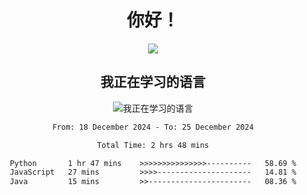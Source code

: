 <div align="center">
<h1>你好！</h1>
  
<a href="https://github.com/ikun0014">
    <img align="center" src="https://github-readme-stats-sigma-five.vercel.app/api?username=ikun0014&include_all_commits=true&show_icons=true&count_private=true&locale=cn&bg_color=0,EC6C6C,FFD479,FFFC79,73FA79,73FDFF,D783FF" />
  </a>
</div>

<div align="center">
<h2>我正在学习的语言</h2>
  
![我正在学习的语言](https://skillicons.dev/icons?i=python,nodejs,vue,html)

</div>

<div align="center">
<!--START_SECTION:waka-->

```txt
From: 18 December 2024 - To: 25 December 2024

Total Time: 2 hrs 48 mins

Python       1 hr 47 mins    >>>>>>>>>>>>>>>----------   58.69 %
JavaScript   27 mins         >>>>---------------------   14.81 %
Java         15 mins         >>-----------------------   08.36 %
```

<!--END_SECTION:waka-->

</div>
